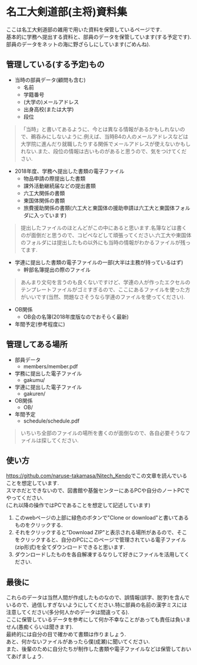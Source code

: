 # 名工大剣道部(主将)資料集

ここは名工大剣道部の雑用で用いた資料を保管しているページです.  
基本的に学務へ提出する資料と、部員のデータを保管しています(する予定です).  
部員のデータをネットの海に野ざらしにしています(ごめんね).  

## 管理している(する予定)もの

* 当時の部員データ(顧問も含む)
    * 名前
    * 学籍番号
    * (大学の)メールアドレス
    * 出身高校(または大学)
    * 段位
> 「当時」と書いてあるように、今とは異なる情報があるかもしれないので、鵜呑みにしないように.例えば、当時B4の人のメールアドレスなどは大学院に進んだり就職したりする関係でメールアドレスが使えないかもしれない.また、段位の情報は古いものがあると思うので、気をつけてください.

* 2018年度、学務へ提出した書類の電子ファイル
    * 物品申請の際提出した書類
    * 課外活動継続届などの提出書類
    * 六工大関係の書類
    * 東国体関係の書類
    * 旅費援助関係の書類(六工大と東国体の援助申請は六工大と東国体フォルダに入っています)
> 提出したファイルのほとんどがこの中にあると思います.名簿などは書くのが面倒だと思うので、コピペなどして頑張ってください.六工大や東国体のフォルダには提出したもの以外にも当時の情報がわかるファイルが残ってます.
* 学連に提出した書類の電子ファイルの一部(大半は主務が持っているはず)
    * 幹部名簿提出の際のファイル
> あんまり文句を言うのも良くないですけど、学連の人が作ったエクセルのテンプレートファイルがゴミすぎるので、ここにあるファイルを使った方がいいです(当然、問題なさそうなら学連のファイルを使ってください).
* OB関係
    * OB会の名簿(2018年度版なのでおそらく最新)
* 年間予定(参考程度に)

## 管理してある場所

* 部員データ
    * members/member.pdf
* 学務に提出した電子ファイル
    * gakumu/
* 学連に提出した電子ファイル
    * gakuren/
* OB関係
    * OB/
* 年間予定
    * schedule/schedule.pdf
> いちいち全部のファイルの場所を書くのが面倒なので、各自必要そうなファイルは探してください.
## 使い方
<https://github.com/naruse-takamasa/Nitech_Kendo>でこの文章を読んでいることを想定しています.  
スマホだとできないので、図書館や基盤センターにあるPCや自分のノートPCでやってください.  
(これ以降の操作ではPCであることを想定して記述しています)  
1. このwebページの上部に緑色のボタンで"Clone or download"と書いてあるものをクリックする.
2. それをクリックすると"Download ZIP"と表示される場所があるので、そこをクリックすると、自分のPCにこのページで管理されている電子ファイル(zip形式)を全てダウンロードできると思います.
3. ダウンロードしたものを各自解凍するなりして好きにファイルを活用してください.

## 最後に

これらのデータは当然人間が作成したものなので、誤情報(誤字、脱字)を含んでいるので、過信しすぎないようにしてください.特に部員の名前の漢字ミスには注意してください(多分何人かのデータは間違ってる).  
ここに保管しているデータを参考にして何か不幸なことがあっても責任は負いません(愚痴くらいは聞きます).  
最終的には自分の目で確かめて書類は作りましょう.  
あと、何かないファイルがあったら僕(成瀬)に聞いてください.  
また、後輩のために自分たちが制作した書類や電子ファイルなどは保管しておいてあげましょう.
